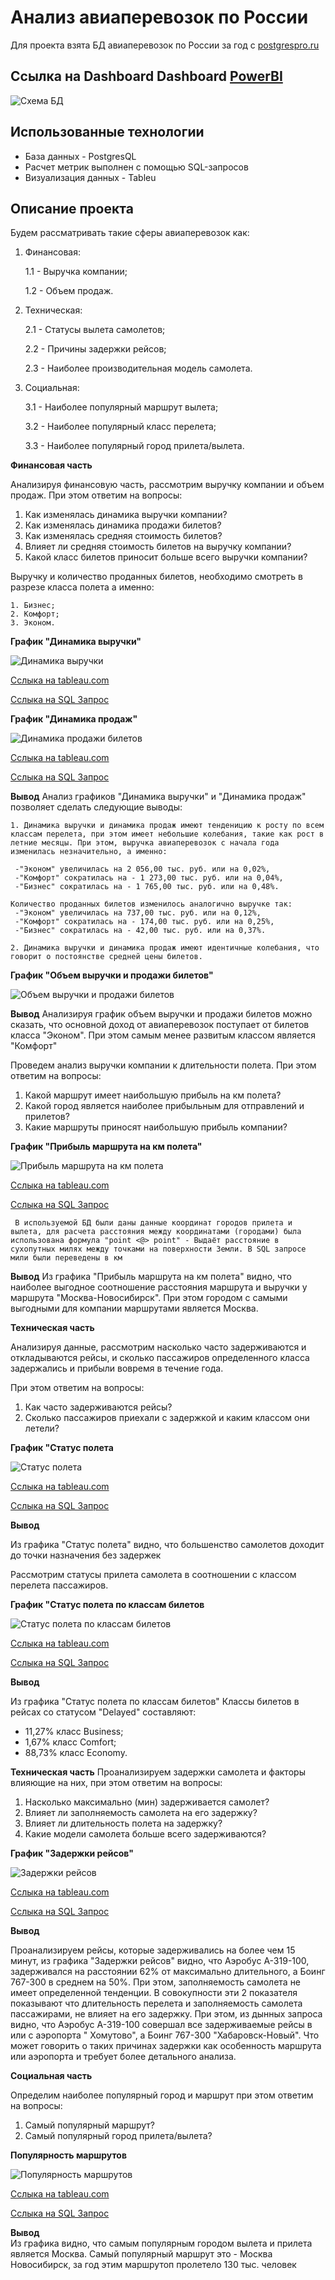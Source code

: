# Анализ авиаперевозок по России

Для проекта взята БД авиаперевозок по России за год с
[postgrespro.ru](https://postgrespro.ru/education/demodb)

## Ссылка на Dashboard Dashboard [PowerBI](https://drive.google.com/drive/folders/1be3vZeNirj1df60Pg2YgYYXLLItOIsfn?usp=drive_link)

<image src="./structure/structure_bd.jpg" alt="Схема БД">

## Использованные технологии

- База данных - PostgresQL
- Расчет метрик выполнен с помощью SQL-запросов
- Визуализация данных - Tableu

## Описание проекта

Будем рассматривать такие сферы авиаперевозок как:

1. Финансовая:

    1.1 - Выручка компании;

    1.2 - Объем продаж.

2. Техническая:

    2.1 - Статусы вылета самолетов;

    2.2 - Причины задержки рейсов;

    2.3 - Наиболее производительная модель самолета.

3. Социальная:

    3.1 - Наиболее популярный маршрут вылета;

    3.2 - Наиболее популярный класс перелета;

    3.3 - Наиболее популярный город прилета/вылета.

**Финансовая часть**

Анализируя финансовую часть, рассмотрим выручку компании и объем продаж. При этом ответим на вопросы:

1. Как изменялась динамика выручки компании?
2. Как изменялась динамика продажи билетов?
3. Как изменялась средняя стоимость билетов?
4. Влияет ли средняя стоимость билетов на выручку компании?
5. Какой класс билетов приносит больше всего выручки компании?

Выручку и количество проданных билетов, необходимо смотреть в разрезе класса полета а именно:

    1. Бизнес;
    2. Комфорт;
    3. Эконом.
 

**График "Динамика выручки"**

<image src="./img//dynamics/Dynamics_revenue.png" alt="Динамика выручки"> 

[Сслыка на tableau.com](https://public.tableau.com/app/profile/.25111955/viz/Dynamics_revenue/Dynamics_revenue)

[Сслыка на SQL Запрос](https://github.com/cnegaa/transportation/blob/master/sql/dynamics/dynamics_revenue.sql)


**График "Динамика продаж"**

<image src="./img//dynamics/Dynamics_ticket_sales.png" alt="Динамика продажи билетов">

[Сслыка на tableau.com](https://public.tableau.com/app/profile/.25111955/viz/Dynamics_ticket_sales_16820940884350/Dynamics_ticket_sales)

[Сслыка на SQL Запрос](https://github.com/cnegaa/transportation/blob/master/sql/dynamics/dynamics_ticket_sales.sql)

**Вывод**
Анализ графиков "Динамика выручки" и "Динамика продаж" позволяет сделать следующие выводы:

    1. Динамика выручки и динамика продаж имеют тенденицию к росту по всем классам перелета, при этом имеет небольшие колебания, такие как рост в летние месяцы. При этом, выручка авиаперевозок с начала года изменилась незначительно, а именно:

     -"Эконом" увеличилась на 2 056,00 тыс. руб. или на 0,02%,
     -"Комфорт" сократилась на - 1 273,00 тыс. руб. или на 0,04%,
     -"Бизнес" сократилась на - 1 765,00 тыс. руб. или на 0,48%.

    Количество проданных билетов изменилось аналогично выручке так: 
     -"Эконом" увеличилась на 737,00 тыс. руб. или на 0,12%,
     -"Комфорт" сократилась на - 174,00 тыс. руб. или на 0,25%,
     -"Бизнес" сократилась на - 42,00 тыс. руб. или на 0,37%.

    2. Динамика выручки и динамика продаж имеют идентичные колебания, что говорит о постоянстве средней цены билетов.

**График "Объем выручки и продажи билетов"**

<image src="./img//dynamics/Revenue-ticket.png" alt="Объем выручки и продажи билетов">


**Вывод**
Анализируя график объем выручки и продажи билетов можно сказать, что основной доход от авиаперевозок поступает от билетов класса "Эконом". При этом самым менее развитым классом является "Комфорт"

Проведем анализ выручки компании к длительности полета. При этом ответим на вопросы:

1. Какой маршрут имеет наибольшую прибыль на км полета?
2. Какой город является наиболее прибыльным для отправлений и прилетов?
3. Какие маршруты приносят наибольшую прибыль компании? 

**График "Прибыль маршрута на км полета"**

<image src="./img/route_profit_per_km/Route_profit_per_km.png" alt="Прибыль маршрута на км полета"> 

[Сслыка на tableau.com](https://public.tableau.com/app/profile/.25111955/viz/Route_profit_per_km/Route_profit_per_km)

[Сслыка на SQL Запрос](https://public.tableau.com/app/profile/.25111955/viz/Route_profit_per_km/Route_profit_per_km)
     
     В используемой БД были даны данные координат городов прилета и вылета, для расчета расстояния между координатами (городами) была использована формула "point <@> point" - Выдаёт расстояние в сухопутных милях между точками на поверхности Земли. В SQL запросе мили были переведены в км


**Вывод** 
Из графика "Прибыль маршрута на км полета" видно, что наиболее выгодное соотношение расстояния маршрута и выручки у маршрута "Москва-Новосибирск". При этом городом с самыми выгодными для компании маршрутами является Москва. 

**Техническая часть** 

Анализируя данные, рассмотрим насколько часто задерживаются и откладываются рейсы, и сколько пассажиров определенного класса задержались и прибыли вовремя в течение года.

При этом ответим на вопросы: 
1. Как часто задерживаются рейсы?
2. Сколько пассажиров приехали с задержкой и каким классом они летели?

**График "Статус полета**

<image src="./img/status_flight/Status_flight.png" alt="Статус полета"> 

[Сслыка на tableau.com](https://public.tableau.com/app/profile/.25111955/viz/Status_flight/Status_flight)

[Сслыка на SQL Запрос](https://github.com/cnegaa/transportation/blob/master/sql/status_flight/status%20flight.sql)

**Вывод** 

Из графика "Статус полета" видно, что большенство самолетов доходит до точки назначения без задержек

Рассмотрим статусы прилета самолета в соотношении с классом перелета пассажиров.

**График "Статус полета по классам билетов**

<image src="./img/status_flight/Status_flight_class.png" alt="Статус полета по классам билетов">

[Сслыка на tableau.com](https://public.tableau.com/app/profile/.25111955/viz/Status_flight_class/Status_flight_class)

[Сслыка на SQL Запрос](https://github.com/cnegaa/transportation/blob/master/sql/status_flight/status%20flight.sql)

**Вывод**

Из графика "Статус полета по классам билетов"
Классы билетов в рейсах со статусом "Delayed" составляют: 
- 11,27% класс Business; 
- 1,67% класс Comfort; 
- 88,73% класс Economy.

**Техническая часть**
Проанализируем задержки самолета и факторы влияющие на них, при этом ответим на вопросы:
1. Насколько максимально (мин) задерживается самолет?
2. Влияет ли заполняемость самолета на его задержку?
3. Влияет ли длительность полета на задержку?
4. Какие модели самолета больше всего задерживаются?

**График "Задержки рейсов"**

<image src="./img/flight_delays/Flight_delays.png" alt="Задержки рейсов">

[Сслыка на tableau.com](https://public.tableau.com/app/profile/.25111955/viz/Flight_delays_16820201019770/Flight_delays)

[Сслыка на SQL Запрос](https://github.com/cnegaa/transportation/tree/master/sql/route_demand)

**Вывод**  

Проанализируем рейсы, которые задерживались на более чем 15 минут, из графика "Задержки рейсов" видно, что Аэробус А-319-100, задерживался на расстоянии 62% от максимально длительного, а Боинг 767-300 в среднем на 50%. 
При этом, заполняемость самолета не имеет определенной тенденции. 
В совокупности эти 2 показателя показывают что длительность перелета и заполняемость самолета пассажирами, не влияет на его задержку. 
При этом, из дынных запроса видно, что Аэробус А-319-100 совершал все задерживаемые рейсы в или с аэропорта " Хомутово", а Боинг 767-300 "Хабаровск-Новый". Что может говорить о таких причинах задержки как особенность маршрута или аэропорта и требует более детального анализа.

**Социальная часть**

Определим наиболее популярный город и маршрут при этом ответим на вопросы:
1. Самый популярный маршрут?
2. Самый популярный город прилета/вылета?

**Популярность маршрутов**

<image src="./img/route_demand/Route_demand.png" alt="Популярность маршрутов">

[Сслыка на tableau.com](https://public.tableau.com/app/profile/.25111955/viz/Route_demand/Route_demand)

[Сслыка на SQL Запрос](https://github.com/cnegaa/transportation/blob/master/sql/route_demand/demand_route.sql)

**Вывод**   
Из графика видно, что самым популярным городом вылета и прилета является Москва. Самый популярный маршрут это - Москва Новосибирск, за год этим маршрутоп пролетело 130 тыс. человек